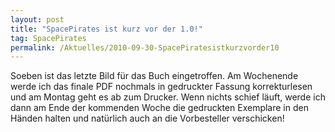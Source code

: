 ```yaml
---
layout: post
title: "SpacePirates ist kurz vor der 1.0!"
tag: SpacePirates
permalink: /Aktuelles/2010-09-30-SpacePiratesistkurzvorder10
---
```



Soeben ist das letzte Bild für das Buch eingetroffen. Am Wochenende werde ich das finale PDF nochmals in gedruckter Fassung korrekturlesen und am Montag geht es ab zum Drucker. Wenn nichts schief läuft, werde ich dann am Ende der kommenden Woche die gedruckten Exemplare in den Händen halten und natürlich auch an die Vorbesteller verschicken!


